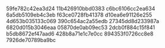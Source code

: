 59fe782c42ea3d24
11b426910bbd0383
c6bc6106cc2ea634
6a5db5109eb4c3eb
f63ce0728fb41378
d10ea6e91126e255
4d653b035133c069
390c654ac2a55edb
27345dd8d233987a
6820d015b3046eaa
05870de0ab09ec53
2dcb0f884c15f841
b5db8672ef47aad6
428b8a71e1c7e0cc
894353f0726cc8e8
7926de70789ba9bc

